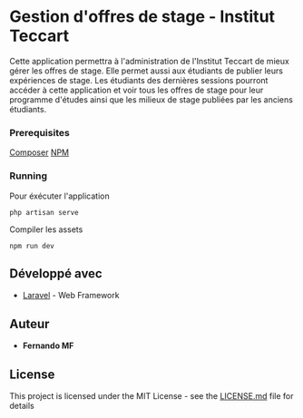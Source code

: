 # Gestion d'offres de stage - Institut Teccart

Cette application permettra à l'administration de l'Institut Teccart de mieux gérer les offres de stage.
Elle permet aussi aux étudiants de publier leurs expériences de stage.
Les étudiants des dernières sessions pourront accéder à cette application et voir tous les offres de stage pour leur programme
d'études ainsi que les milieux de stage publiées par les anciens étudiants.

### Prerequisites

[Composer](https://getcomposer.org/download/)
[NPM](https://www.npmjs.com/)

### Running

Pour éxécuter l'application

```
php artisan serve
```

Compiler les assets

```
npm run dev
```


## Développé avec

* [Laravel](https://laravel.com/) - Web Framework

## Auteur

* **Fernando MF**

## License

This project is licensed under the MIT License - see the [LICENSE.md](LICENSE.md) file for details